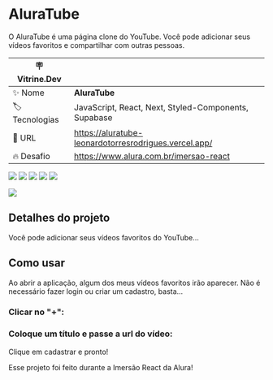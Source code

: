 # AluraTube

O AluraTube é uma página clone do YouTube. Você pode adicionar seus vídeos favoritos e compartilhar com outras pessoas.

| :placard: Vitrine.Dev |     |
| -------------  | --- |
| :sparkles: Nome        | **AluraTube**
| :label: Tecnologias | JavaScript, React, Next, Styled-Components, Supabase
| :rocket: URL         | https://aluratube-leonardotorresrodrigues.vercel.app/
| :fire: Desafio     | https://www.alura.com.br/imersao-react

<div>
  <img src="https://img.shields.io/badge/JavaScript-F7DF1E?style=for-the-badge&logo=javascript&logoColor=black">
  <img src="https://img.shields.io/badge/React-20232A?style=for-the-badge&logo=react&logoColor=61DAFB"/>
  <img src="https://img.shields.io/badge/Next-ffffff?style=for-the-badge&logo=nextdotjs&logoColor=000000"/>
  <img src="https://img.shields.io/badge/styled components-3C3C3C?style=for-the-badge&logo=styled-components&logoColor=DB7093">
  <img src="https://img.shields.io/badge/supabase-1C1C1C?style=for-the-badge&logo=supabase&logoColor=3ECF8E">
</div>

<!-- Inserir imagem com a #vitrinedev ao final do link -->
![](https://via.placeholder.com/1200x500.png?text=imagem+lindona+do+meu+projeto#vitrinedev)

## Detalhes do projeto

Você pode adicionar seus vídeos favoritos do YouTube...

## Como usar

Ao abrir a aplicação, algum dos meus vídeos favoritos irão aparecer. Não é necessário fazer login ou criar um cadastro, basta...

### Clicar no "+":
<!-- adicionar imagem do + -->

### Coloque um título e passe a url do vídeo:

<!-- Inserir imagem adicionando vídeo -->

Clique em cadastrar e pronto!

Esse projeto foi feito durante a Imersão React da Alura!
